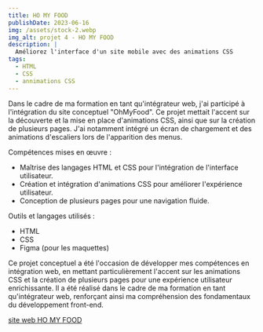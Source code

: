 ```yaml
---
title: HO MY FOOD
publishDate: 2023-06-16
img: /assets/stock-2.webp
img_alt: projet 4 - HO MY FOOD
description: |
  Améliorez l'interface d'un site mobile avec des animations CSS
tags:
  - HTML
  - CSS
  - annimations CSS
---
```



Dans le cadre de ma formation en tant qu'intégrateur web, j'ai participé à l'intégration du site conceptuel "OhMyFood". Ce projet mettait l'accent sur la découverte et la mise en place d'animations CSS, ainsi que sur la création de plusieurs pages. J'ai notamment intégré un écran de chargement et des animations d'escaliers lors de l'apparition des menus.

Compétences mises en œuvre :

- Maîtrise des langages HTML et CSS pour l'intégration de l'interface utilisateur.
- Création et intégration d'animations CSS pour améliorer l'expérience utilisateur.
- Conception de plusieurs pages pour une navigation fluide.


Outils et langages utilisés :

- HTML
- CSS
- Figma (pour les maquettes)

Ce projet conceptuel a été l'occasion de développer mes compétences en intégration web, en mettant particulièrement l'accent sur les animations CSS et la création de plusieurs pages pour une expérience utilisateur enrichissante. Il a été réalisé dans le cadre de ma formation en tant qu'intégrateur web, renforçant ainsi ma compréhension des fondamentaux du développement front-end.

<a href ="https://ginny-siix.github.io/p4/"> site web HO MY FOOD  <a>

